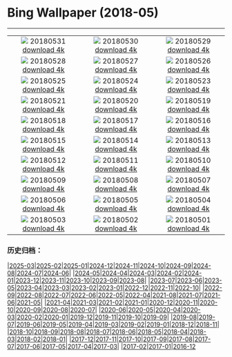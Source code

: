 # Bing Wallpaper (2018-05)
**************
| | | |
| :----: | :----: | :----: |
| ![](https://www.bing.com/az/hprichbg/rb/MooseLakeGrass_EN-US11940305772_1920x1080.jpg) 20180531 [download 4k](https://www.bing.com/az/hprichbg/rb/MooseLakeGrass_EN-US11940305772_UHD.jpg) | ![](https://www.bing.com/az/hprichbg/rb/SunsetLincoln_EN-US10983688040_1920x1080.jpg) 20180530 [download 4k](https://www.bing.com/az/hprichbg/rb/SunsetLincoln_EN-US10983688040_UHD.jpg) | ![](https://www.bing.com/az/hprichbg/rb/KhumbuTents_EN-US5075782050_1920x1080.jpg) 20180529 [download 4k](https://www.bing.com/az/hprichbg/rb/KhumbuTents_EN-US5075782050_UHD.jpg) |
| ![](https://www.bing.com/az/hprichbg/rb/OldGuard_EN-US6442946687_1920x1080.jpg) 20180528 [download 4k](https://www.bing.com/az/hprichbg/rb/OldGuard_EN-US6442946687_UHD.jpg) | ![](https://www.bing.com/az/hprichbg/rb/TSSSF_EN-US11485959337_1920x1080.jpg) 20180527 [download 4k](https://www.bing.com/az/hprichbg/rb/TSSSF_EN-US11485959337_UHD.jpg) | ![](https://www.bing.com/az/hprichbg/rb/SallyRideEarthKAM_EN-US12501145178_1920x1080.jpg) 20180526 [download 4k](https://www.bing.com/az/hprichbg/rb/SallyRideEarthKAM_EN-US12501145178_UHD.jpg) |
| ![](https://www.bing.com/az/hprichbg/rb/WineDay_EN-US9984225481_1920x1080.jpg) 20180525 [download 4k](https://www.bing.com/az/hprichbg/rb/WineDay_EN-US9984225481_UHD.jpg) | ![](https://www.bing.com/az/hprichbg/rb/BklynBrdge_EN-US13217737928_1920x1080.jpg) 20180524 [download 4k](https://www.bing.com/az/hprichbg/rb/BklynBrdge_EN-US13217737928_UHD.jpg) | ![](https://www.bing.com/az/hprichbg/rb/TurtleTears_EN-US7942276596_1920x1080.jpg) 20180523 [download 4k](https://www.bing.com/az/hprichbg/rb/TurtleTears_EN-US7942276596_UHD.jpg) |
| ![](https://www.bing.com/az/hprichbg/rb/NamibFace_EN-US6782882876_1920x1080.jpg) 20180521 [download 4k](https://www.bing.com/az/hprichbg/rb/NamibFace_EN-US6782882876_UHD.jpg) | ![](https://www.bing.com/az/hprichbg/rb/KoonsPuppy_EN-US10227110924_1920x1080.jpg) 20180520 [download 4k](https://www.bing.com/az/hprichbg/rb/KoonsPuppy_EN-US10227110924_UHD.jpg) | ![](https://www.bing.com/az/hprichbg/rb/OperationToyDrop_EN-US10788574091_1920x1080.jpg) 20180519 [download 4k](https://www.bing.com/az/hprichbg/rb/OperationToyDrop_EN-US10788574091_UHD.jpg) |
| ![](https://www.bing.com/az/hprichbg/rb/FalcoPeregrinus_EN-US12306031452_1920x1080.jpg) 20180518 [download 4k](https://www.bing.com/az/hprichbg/rb/FalcoPeregrinus_EN-US12306031452_UHD.jpg) | ![](https://www.bing.com/az/hprichbg/rb/FishingWarehouses_EN-US11622673825_1920x1080.jpg) 20180517 [download 4k](https://www.bing.com/az/hprichbg/rb/FishingWarehouses_EN-US11622673825_UHD.jpg) | ![](https://www.bing.com/az/hprichbg/rb/OakTreeMaize_EN-US10918567606_1920x1080.jpg) 20180516 [download 4k](https://www.bing.com/az/hprichbg/rb/OakTreeMaize_EN-US10918567606_UHD.jpg) |
| ![](https://www.bing.com/az/hprichbg/rb/BushHyrax_EN-US8373682343_1920x1080.jpg) 20180515 [download 4k](https://www.bing.com/az/hprichbg/rb/BushHyrax_EN-US8373682343_UHD.jpg) | ![](https://www.bing.com/az/hprichbg/rb/DolomitesBikeRace_EN-US10922620742_1920x1080.jpg) 20180514 [download 4k](https://www.bing.com/az/hprichbg/rb/DolomitesBikeRace_EN-US10922620742_UHD.jpg) | ![](https://www.bing.com/az/hprichbg/rb/ManateeMom_EN-US9983570199_1920x1080.jpg) 20180513 [download 4k](https://www.bing.com/az/hprichbg/rb/ManateeMom_EN-US9983570199_UHD.jpg) |
| ![](https://www.bing.com/az/hprichbg/rb/MontezumaSnowGeese_EN-US9497504365_1920x1080.jpg) 20180512 [download 4k](https://www.bing.com/az/hprichbg/rb/MontezumaSnowGeese_EN-US9497504365_UHD.jpg) | ![](https://www.bing.com/az/hprichbg/rb/HollowRock_EN-US10983730949_1920x1080.jpg) 20180511 [download 4k](https://www.bing.com/az/hprichbg/rb/HollowRock_EN-US10983730949_UHD.jpg) | ![](https://www.bing.com/az/hprichbg/rb/Kolonihavehus_EN-US6388656996_1920x1080.jpg) 20180510 [download 4k](https://www.bing.com/az/hprichbg/rb/Kolonihavehus_EN-US6388656996_UHD.jpg) |
| ![](https://www.bing.com/az/hprichbg/rb/LongtailedWidowbird_EN-US9220859418_1920x1080.jpg) 20180509 [download 4k](https://www.bing.com/az/hprichbg/rb/LongtailedWidowbird_EN-US9220859418_UHD.jpg) | ![](https://www.bing.com/az/hprichbg/rb/Classroom_EN-US10928828796_1920x1080.jpg) 20180508 [download 4k](https://www.bing.com/az/hprichbg/rb/Classroom_EN-US10928828796_UHD.jpg) | ![](https://www.bing.com/az/hprichbg/rb/NOTricentennial_EN-US9747938022_1920x1080.jpg) 20180507 [download 4k](https://www.bing.com/az/hprichbg/rb/NOTricentennial_EN-US9747938022_UHD.jpg) |
| ![](https://www.bing.com/az/hprichbg/rb/Knuthojdsmossen_EN-US12064544039_1920x1080.jpg) 20180506 [download 4k](https://www.bing.com/az/hprichbg/rb/Knuthojdsmossen_EN-US12064544039_UHD.jpg) | ![](https://www.bing.com/az/hprichbg/rb/Mariachis_EN-US12291226765_1920x1080.jpg) 20180505 [download 4k](https://www.bing.com/az/hprichbg/rb/Mariachis_EN-US12291226765_UHD.jpg) | ![](https://www.bing.com/az/hprichbg/rb/ChottelDjerid_EN-US9315193811_1920x1080.jpg) 20180504 [download 4k](https://www.bing.com/az/hprichbg/rb/ChottelDjerid_EN-US9315193811_UHD.jpg) |
| ![](https://www.bing.com/az/hprichbg/rb/Nazars_EN-US13539612789_1920x1080.jpg) 20180503 [download 4k](https://www.bing.com/az/hprichbg/rb/Nazars_EN-US13539612789_UHD.jpg) | ![](https://www.bing.com/az/hprichbg/rb/EuropeanBarracuda_EN-US14372678414_1920x1080.jpg) 20180502 [download 4k](https://www.bing.com/az/hprichbg/rb/EuropeanBarracuda_EN-US14372678414_UHD.jpg) | ![](https://www.bing.com/az/hprichbg/rb/SONC_EN-US9822965309_1920x1080.jpg) 20180501 [download 4k](https://www.bing.com/az/hprichbg/rb/SONC_EN-US9822965309_UHD.jpg) |

### 历史归档：

|[2025-03](2025-03/2025-03.md)|[2025-02](2025-02/2025-02.md)|[2025-01](2025-01/2025-01.md)|[2024-12](2024-12/2024-12.md)|[2024-11](2024-11/2024-11.md)|[2024-10](2024-10/2024-10.md)|[2024-09](2024-09/2024-09.md)|[2024-08](2024-08/2024-08.md)|[2024-07](2024-07/2024-07.md)|[2024-06](2024-06/2024-06.md)|
|[2024-05](2024-05/2024-05.md)|[2024-04](2024-04/2024-04.md)|[2024-03](2024-03/2024-03.md)|[2024-02](2024-02/2024-02.md)|[2024-01](2024-01/2024-01.md)|[2023-12](2023-12/2023-12.md)|[2023-11](2023-11/2023-11.md)|[2023-10](2023-10/2023-10.md)|[2023-09](2023-09/2023-09.md)|[2023-08](2023-08/2023-08.md)|
|[2023-07](2023-07/2023-07.md)|[2023-06](2023-06/2023-06.md)|[2023-05](2023-05/2023-05.md)|[2023-04](2023-04/2023-04.md)|[2023-03](2023-03/2023-03.md)|[2023-02](2023-02/2023-02.md)|[2023-01](2023-01/2023-01.md)|[2022-12](2022-12/2022-12.md)|[2022-11](2022-11/2022-11.md)|[2022-10](2022-10/2022-10.md)|
|[2022-09](2022-09/2022-09.md)|[2022-08](2022-08/2022-08.md)|[2022-07](2022-07/2022-07.md)|[2022-06](2022-06/2022-06.md)|[2022-05](2022-05/2022-05.md)|[2022-04](2022-04/2022-04.md)|[2021-08](2021-08/2021-08.md)|[2021-07](2021-07/2021-07.md)|[2021-06](2021-06/2021-06.md)|[2021-05](2021-05/2021-05.md)|
|[2021-04](2021-04/2021-04.md)|[2021-03](2021-03/2021-03.md)|[2021-02](2021-02/2021-02.md)|[2021-01](2021-01/2021-01.md)|[2020-12](2020-12/2020-12.md)|[2020-11](2020-11/2020-11.md)|[2020-10](2020-10/2020-10.md)|[2020-09](2020-09/2020-09.md)|[2020-08](2020-08/2020-08.md)|[2020-07](2020-07/2020-07.md)|
|[2020-06](2020-06/2020-06.md)|[2020-05](2020-05/2020-05.md)|[2020-04](2020-04/2020-04.md)|[2020-03](2020-03/2020-03.md)|[2020-02](2020-02/2020-02.md)|[2020-01](2020-01/2020-01.md)|[2019-12](2019-12/2019-12.md)|[2019-11](2019-11/2019-11.md)|[2019-10](2019-10/2019-10.md)|[2019-09](2019-09/2019-09.md)|
|[2019-08](2019-08/2019-08.md)|[2019-07](2019-07/2019-07.md)|[2019-06](2019-06/2019-06.md)|[2019-05](2019-05/2019-05.md)|[2019-04](2019-04/2019-04.md)|[2019-03](2019-03/2019-03.md)|[2019-02](2019-02/2019-02.md)|[2019-01](2019-01/2019-01.md)|[2018-12](2018-12/2018-12.md)|[2018-11](2018-11/2018-11.md)|
|[2018-10](2018-10/2018-10.md)|[2018-09](2018-09/2018-09.md)|[2018-08](2018-08/2018-08.md)|[2018-07](2018-07/2018-07.md)|[2018-06](2018-06/2018-06.md)|[2018-05](2018-05/2018-05.md)|[2018-04](2018-04/2018-04.md)|[2018-03](2018-03/2018-03.md)|[2018-02](2018-02/2018-02.md)|[2018-01](2018-01/2018-01.md)|
|[2017-12](2017-12/2017-12.md)|[2017-11](2017-11/2017-11.md)|[2017-10](2017-10/2017-10.md)|[2017-09](2017-09/2017-09.md)|[2017-08](2017-08/2017-08.md)|[2017-07](2017-07/2017-07.md)|[2017-06](2017-06/2017-06.md)|[2017-05](2017-05/2017-05.md)|[2017-04](2017-04/2017-04.md)|[2017-03](2017-03/2017-03.md)|
|[2017-02](2017-02/2017-02.md)|[2017-01](2017-01/2017-01.md)|[2016-12](2016-12/2016-12.md)